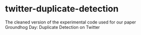 twitter-duplicate-detection
===========================

The cleaned version of the experimental code used for our paper Groundhog Day: Duplicate Detection on Twitter
